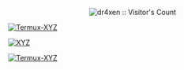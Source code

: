 
</p>
<p align="center"><img src="https://profile-counter.glitch.me/{termux-xyz}/count.svg" alt="dr4xen :: Visitor's Count" /></p>

<a href="https://github.com/Termux-XYZ"><img title="Termux-XYZ" src="https://github-readme-stats.vercel.app/api?username=Termux-XYZ&show_icons=true&include_all_commits=true&theme=chartreuse-dark&cache_seconds=3200"></a>

<a href="https://github.com/Termux-XYZ/XYZ"><img title="XYZ" src="https://github-readme-stats.vercel.app/api/pin/?username=Termux-XYZ&repo=XYZ&theme=chartreuse-dark"></a>

<a href="https://github.com/Termux-XYZ"><img title="Termux-XYZ" src="https://github-readme-stats.vercel.app/api/top-langs/?username=Termux-XYZ&layout=compact&theme=chartreuse-dark"></a><br>
